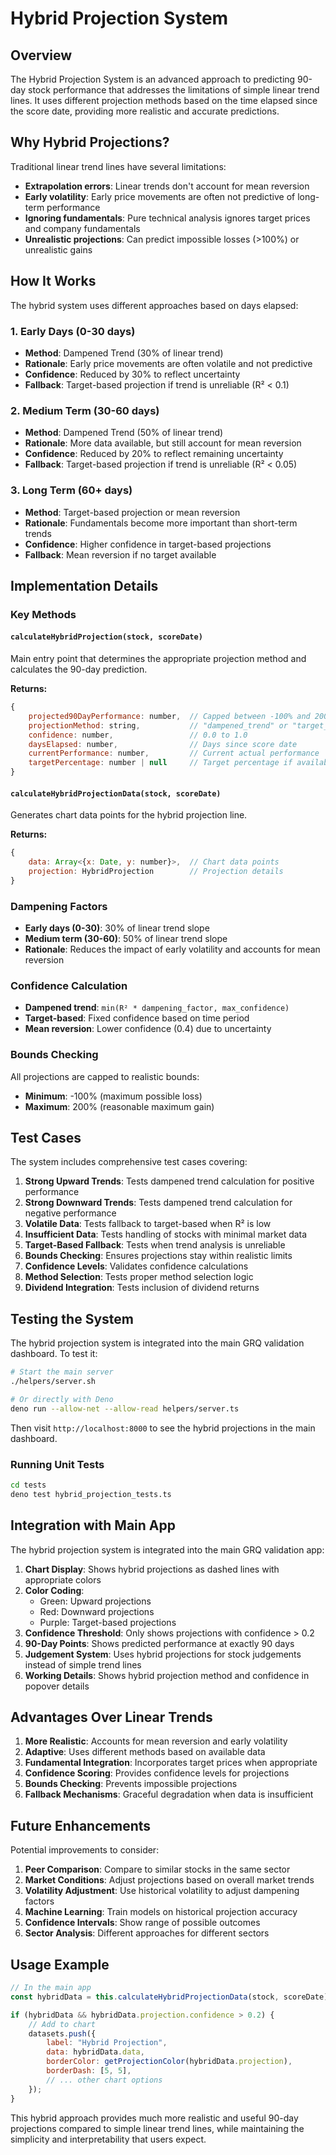 # Hybrid Projection System

## Overview

The Hybrid Projection System is an advanced approach to predicting 90-day stock performance that addresses the limitations of simple linear trend lines. It uses different projection methods based on the time elapsed since the score date, providing more realistic and accurate predictions.

## Why Hybrid Projections?

Traditional linear trend lines have several limitations:
- **Extrapolation errors**: Linear trends don't account for mean reversion
- **Early volatility**: Early price movements are often not predictive of long-term performance
- **Ignoring fundamentals**: Pure technical analysis ignores target prices and company fundamentals
- **Unrealistic projections**: Can predict impossible losses (>100%) or unrealistic gains

## How It Works

The hybrid system uses different approaches based on days elapsed:

### 1. Early Days (0-30 days)
- **Method**: Dampened Trend (30% of linear trend)
- **Rationale**: Early price movements are often volatile and not predictive
- **Confidence**: Reduced by 30% to reflect uncertainty
- **Fallback**: Target-based projection if trend is unreliable (R² < 0.1)

### 2. Medium Term (30-60 days)
- **Method**: Dampened Trend (50% of linear trend)
- **Rationale**: More data available, but still account for mean reversion
- **Confidence**: Reduced by 20% to reflect remaining uncertainty
- **Fallback**: Target-based projection if trend is unreliable (R² < 0.05)

### 3. Long Term (60+ days)
- **Method**: Target-based projection or mean reversion
- **Rationale**: Fundamentals become more important than short-term trends
- **Confidence**: Higher confidence in target-based projections
- **Fallback**: Mean reversion if no target available

## Implementation Details

### Key Methods

#### `calculateHybridProjection(stock, scoreDate)`
Main entry point that determines the appropriate projection method and calculates the 90-day prediction.

**Returns:**
```javascript
{
    projected90DayPerformance: number,  // Capped between -100% and 200%
    projectionMethod: string,           // "dampened_trend" or "target_based"
    confidence: number,                 // 0.0 to 1.0
    daysElapsed: number,                // Days since score date
    currentPerformance: number,         // Current actual performance
    targetPercentage: number | null     // Target percentage if available
}
```

#### `calculateHybridProjectionData(stock, scoreDate)`
Generates chart data points for the hybrid projection line.

**Returns:**
```javascript
{
    data: Array<{x: Date, y: number}>,  // Chart data points
    projection: HybridProjection        // Projection details
}
```

### Dampening Factors

- **Early days (0-30)**: 30% of linear trend slope
- **Medium term (30-60)**: 50% of linear trend slope
- **Rationale**: Reduces the impact of early volatility and accounts for mean reversion

### Confidence Calculation

- **Dampened trend**: `min(R² * dampening_factor, max_confidence)`
- **Target-based**: Fixed confidence based on time period
- **Mean reversion**: Lower confidence (0.4) due to uncertainty

### Bounds Checking

All projections are capped to realistic bounds:
- **Minimum**: -100% (maximum possible loss)
- **Maximum**: 200% (reasonable maximum gain)

## Test Cases

The system includes comprehensive test cases covering:

1. **Strong Upward Trends**: Tests dampened trend calculation for positive performance
2. **Strong Downward Trends**: Tests dampened trend calculation for negative performance
3. **Volatile Data**: Tests fallback to target-based when R² is low
4. **Insufficient Data**: Tests handling of stocks with minimal market data
5. **Target-Based Fallback**: Tests when trend analysis is unreliable
6. **Bounds Checking**: Ensures projections stay within realistic limits
7. **Confidence Levels**: Validates confidence calculations
8. **Method Selection**: Tests proper method selection logic
9. **Dividend Integration**: Tests inclusion of dividend returns



## Testing the System

The hybrid projection system is integrated into the main GRQ validation dashboard. To test it:

```bash
# Start the main server
./helpers/server.sh

# Or directly with Deno
deno run --allow-net --allow-read helpers/server.ts
```

Then visit `http://localhost:8000` to see the hybrid projections in the main dashboard.

### Running Unit Tests

```bash
cd tests
deno test hybrid_projection_tests.ts
```

## Integration with Main App

The hybrid projection system is integrated into the main GRQ validation app:

1. **Chart Display**: Shows hybrid projections as dashed lines with appropriate colors
2. **Color Coding**: 
   - Green: Upward projections
   - Red: Downward projections  
   - Purple: Target-based projections
3. **Confidence Threshold**: Only shows projections with confidence > 0.2
4. **90-Day Points**: Shows predicted performance at exactly 90 days
5. **Judgement System**: Uses hybrid projections for stock judgements instead of simple trend lines
6. **Working Details**: Shows hybrid projection method and confidence in popover details

## Advantages Over Linear Trends

1. **More Realistic**: Accounts for mean reversion and early volatility
2. **Adaptive**: Uses different methods based on available data
3. **Fundamental Integration**: Incorporates target prices when appropriate
4. **Confidence Scoring**: Provides confidence levels for projections
5. **Bounds Checking**: Prevents impossible projections
6. **Fallback Mechanisms**: Graceful degradation when data is insufficient

## Future Enhancements

Potential improvements to consider:

1. **Peer Comparison**: Compare to similar stocks in the same sector
2. **Market Conditions**: Adjust projections based on overall market trends
3. **Volatility Adjustment**: Use historical volatility to adjust dampening factors
4. **Machine Learning**: Train models on historical projection accuracy
5. **Confidence Intervals**: Show range of possible outcomes
6. **Sector Analysis**: Different approaches for different sectors

## Usage Example

```javascript
// In the main app
const hybridData = this.calculateHybridProjectionData(stock, scoreDate);

if (hybridData && hybridData.projection.confidence > 0.2) {
    // Add to chart
    datasets.push({
        label: "Hybrid Projection",
        data: hybridData.data,
        borderColor: getProjectionColor(hybridData.projection),
        borderDash: [5, 5],
        // ... other chart options
    });
}
```

This hybrid approach provides much more realistic and useful 90-day projections compared to simple linear trend lines, while maintaining the simplicity and interpretability that users expect. 